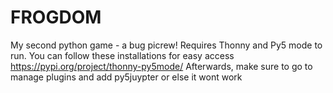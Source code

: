 # FROGDOM
My second python game - a bug picrew! Requires Thonny and Py5 mode to run. 
You can follow these installations for easy access https://pypi.org/project/thonny-py5mode/
Afterwards, make sure to go to manage plugins and add py5juypter or else it wont work
